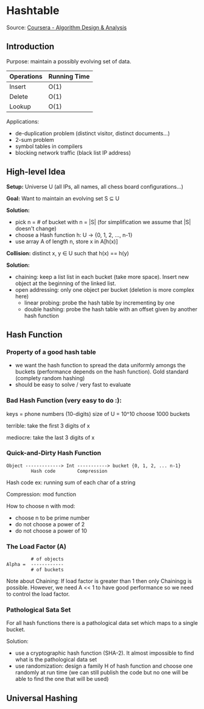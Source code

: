 # Hashtable

Source: [Coursera - Algorithm Design & Analysis](https://www.coursera.org/learn/algorithm-design-analysis/lecture/b2Uee/hash-tables-operations-and-applications)

## Introduction
Purpose: maintain a possibly evolving set of data. 

| Operations | Running Time |
| --- | --- |
| Insert | O(1) |
| Delete | O(1) |
| Lookup | O(1) |

Applications:
- de-duplication problem (distinct visitor, distinct documents...)
- 2-sum problem
- symbol tables in compilers
- blocking network traffic (black list IP address)

## High-level Idea

**Setup:**
Universe U (all IPs, all names, all chess board configurations...)

**Goal:**
Want to maintain an evolving set S &sube; U 

**Solution:**
- pick n = # of bucket with n = |S| (for simplification we assume that |S| doesn't change)
- choose a Hash function h: U -> {0, 1, 2, ..., n-1}
- use array A of length n, store x in A[h(x)]

**Collision:** distinct x, y &isin; U such that h(x) == h(y)

**Solution:**
- chaining: keep a list list in each bucket (take more space). Insert new object at the beginning 
of the linked list.
- open addressing: only one object per bucket (deletion is more complex here)
    - linear probing: probe the hash table by incrementing by one 
    - double hashing: probe the hash table with an offset given by another hash function

## Hash Function

### Property of a good hash table

- we want the hash function to spread the data uniformly amongs the buckets (performance depends on the hash function). Gold standard (complety random hashing)
- should be easy to solve / very fast to evaluate

### Bad Hash Function (very easy to do :):

keys = phone numbers (10-digits) 
size of U = 10^10
choose 1000 buckets 

terrible: take the first 3 digits of x

mediocre: take the last 3 digits of x

### Quick-and-Dirty Hash Function

```
Object -------------> Int -----------> bucket {0, 1, 2, ... n-1}
         Hash code        Compression
```

Hash code ex: running sum of each char of a string

Compression: mod function

How to choose n with mod:
- choose n to be prime number 
- do not choose a power of 2
- do not choose a power of 10


### The Load Factor (&Alpha;)

```
         # of objects
Alpha =  ------------
         # of buckets
```

Note about Chaining: If load factor is greater than 1 then only Chainingg is possible. However, we need &Alpha; << 1 to have good performance so we need to control the load factor.

### Pathological Sata Set 

For all hash functions there is a pathological data set which maps to a single bucket.

Solution:
- use a cryptographic hash function (SHA-2). It almost impossible to find what is the pathological data set
- use randomization: design a family H of hash function and choose one randomly at run time (we can still publish 
the code but no one will be able to find the one that will be used)

## Universal Hashing
